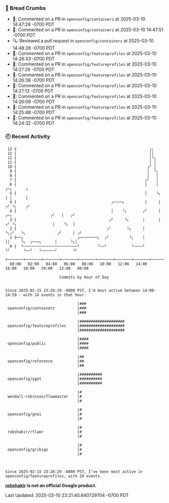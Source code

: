 ### 🍞 Bread Crumbs

 * 💬: Commented on a PR in  `openconfig/containerz` at 2025-03-10 14:47:28 -0700 PDT
 * 💬: Commented on a PR in  `openconfig/containerz` at 2025-03-10 14:47:51 -0700 PDT
 * 🔍: Reviewed a pull request in  `openconfig/containerz` at 2025-03-10 14:48:28 -0700 PDT
 * 💬: Commented on a PR in  `openconfig/featureprofiles` at 2025-03-10 14:28:33 -0700 PDT
 * 💬: Commented on a PR in  `openconfig/featureprofiles` at 2025-03-10 14:27:26 -0700 PDT
 * 💬: Commented on a PR in  `openconfig/featureprofiles` at 2025-03-10 14:26:38 -0700 PDT
 * 💬: Commented on a PR in  `openconfig/featureprofiles` at 2025-03-10 14:27:13 -0700 PDT
 * 💬: Commented on a PR in  `openconfig/featureprofiles` at 2025-03-10 14:26:09 -0700 PDT
 * 💬: Commented on a PR in  `openconfig/featureprofiles` at 2025-03-10 14:25:48 -0700 PDT
 * 💬: Commented on a PR in  `openconfig/featureprofiles` at 2025-03-10 14:24:32 -0700 PDT

### 🕘 Recent Activity
```
 13 ┼                                                           ╭╮
 12 ┤                                                           ││
 11 ┤                                                           │╰╮
 11 ┤                                                           │ │
 10 ┤                                                          ╭╯ │
  9 ┤                                                          │  ╰╮
  8 ┤                                                          │   │
  7 ┤                                                         ╭╯   │
  6 ┤                                                         │    │                          ╭─╮      ╭
  5 ┤                                                         │    ╰╮                         │ │      │
  4 ┤                                          ╭────╮         │     │                        ╭╯ ╰╮    ╭╯
  4 ┤                                          │    ╰╮       ╭╯     │   ╭─╮                 ╭╯   │   ╭╯
  3 ┤                                         ╭╯     ╰╮      │      │  ╭╯ ╰╮                │    ╰╮  │
  2 ┤                                        ╭╯       ╰╮     │      ╰╮╭╯   ╰╮              ╭╯     │ ╭╯
  1 ┼──╮                        ╭────────╮  ╭╯         ╰╮    │       ││     ╰╮  ╭───╮      │      ╰╮│
  0 ┤  ╰────────────────────────╯        ╰──╯           ╰────╯       ╰╯      ╰──╯   ╰──────╯       ╰╯
    +───────+───────+───────+───────+───────+───────+───────+───────+───────+───────+───────+───────+────
  00:00   02:00   04:00   06:00   08:00   10:00   12:00   14:00   16:00   18:00   20:00   22:00   00:00   

						Commits by Hour of Day


Since 2025-02-15 23:26:29 -0800 PST, I'm most active between 14:00-14:59 - with 14 events in that hour.

```



```
                                |###
 openconfig/containerz          |###
                                |###

                                |####################
 openconfig/featureprofiles     |####################
                                |####################

                                |####
 openconfig/public              |####
                                |####

                                |##
 openconfig/reference           |##
                                |##

                                |##########
 openconfig/ygot                |##########
                                |##########

                                |#
 wendall-robinson/flowmaster    |#
                                |#

                                |#
 openconfig/gnoi                |#
                                |#

                                |#
 robshakir/rtlamr               |#
                                |#

                                |#
 openconfig/gribigo             |#
                                |#



Since 2025-02-15 23:26:29 -0800 PST, I've been most active in openconfig/featureprofiles, with 20 events.

```
**[robshakir](mailto:robjs@google.com) is not an official Google product.**  


Last Updated: 2025-03-10 23:21:40.640729704 -0700 PDT
